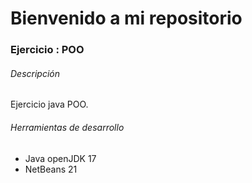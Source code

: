 # Bienvenido a mi repositorio


### Ejercicio : POO   

###### Descripción
Ejercicio java POO.

###### Herramientas de desarrollo
- Java openJDK 17
- NetBeans 21


